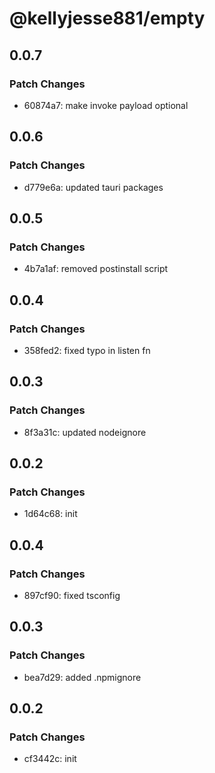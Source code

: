 # @kellyjesse881/empty

## 0.0.7

### Patch Changes

- 60874a7: make invoke payload optional

## 0.0.6

### Patch Changes

- d779e6a: updated tauri packages

## 0.0.5

### Patch Changes

- 4b7a1af: removed postinstall script

## 0.0.4

### Patch Changes

- 358fed2: fixed typo in listen fn

## 0.0.3

### Patch Changes

- 8f3a31c: updated nodeignore

## 0.0.2

### Patch Changes

- 1d64c68: init

## 0.0.4

### Patch Changes

- 897cf90: fixed tsconfig

## 0.0.3

### Patch Changes

- bea7d29: added .npmignore

## 0.0.2

### Patch Changes

- cf3442c: init
